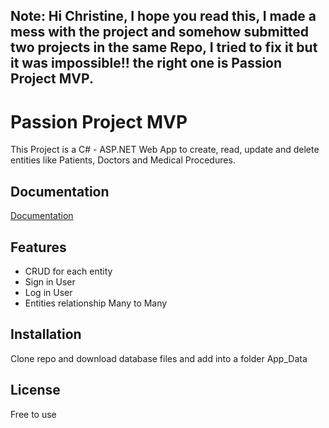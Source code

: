 ## Note: Hi Christine, I hope you read this, I made a mess with the project and somehow submitted two projects in the same Repo, I tried to fix it but it was impossible!! the right one is Passion Project MVP.


# Passion Project MVP

This Project is a C# - ASP.NET Web App to create, read, update and delete entities like Patients, Doctors and Medical Procedures.


## Documentation

[Documentation](https://docs.google.com/document/d/1itA12nLCy-5Cta3W3O7CzxW11cgMTtY7LIc-O_RMclc/edit?usp=sharing)


## Features

- CRUD for each entity
- Sign in User
- Log in User
- Entities relationship Many to Many


## Installation

Clone repo and download database files and add into a folder App_Data

    
## License

Free to use


